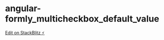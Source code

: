 # angular-formly_multicheckbox_default_value

[Edit on StackBlitz ⚡️](https://stackblitz.com/edit/angular-gnbvsn)
